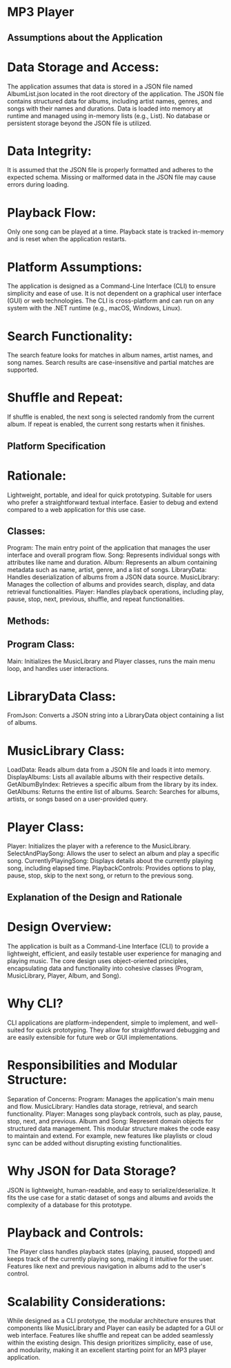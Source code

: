 # MP3 Player
## Assumptions about the Application
# Data Storage and Access:
The application assumes that data is stored in a JSON file named AlbumList.json located in the root directory of the application.
The JSON file contains structured data for albums, including artist names, genres, and songs with their names and durations.
Data is loaded into memory at runtime and managed using in-memory lists (e.g., List<Album>).
No database or persistent storage beyond the JSON file is utilized.
# Data Integrity:
It is assumed that the JSON file is properly formatted and adheres to the expected schema.
Missing or malformed data in the JSON file may cause errors during loading.
# Playback Flow:
Only one song can be played at a time.
Playback state is tracked in-memory and is reset when the application restarts.
# Platform Assumptions:
The application is designed as a Command-Line Interface (CLI) to ensure simplicity and ease of use.
It is not dependent on a graphical user interface (GUI) or web technologies.
The CLI is cross-platform and can run on any system with the .NET runtime (e.g., macOS, Windows, Linux).
# Search Functionality:
The search feature looks for matches in album names, artist names, and song names.
Search results are case-insensitive and partial matches are supported.
# Shuffle and Repeat:
If shuffle is enabled, the next song is selected randomly from the current album.
If repeat is enabled, the current song restarts when it finishes.
## Platform Specification
# Rationale:
Lightweight, portable, and ideal for quick prototyping.
Suitable for users who prefer a straightforward textual interface.
Easier to debug and extend compared to a web application for this use case.

## Classes:
Program: The main entry point of the application that manages the user interface and overall program flow.
Song: Represents individual songs with attributes like name and duration.
Album: Represents an album containing metadata such as name, artist, genre, and a list of songs.
LibraryData: Handles deserialization of albums from a JSON data source.
MusicLibrary: Manages the collection of albums and provides search, display, and data retrieval functionalities.
Player: Handles playback operations, including play, pause, stop, next, previous, shuffle, and repeat functionalities.
## Methods:
## Program Class:
Main: Initializes the MusicLibrary and Player classes, runs the main menu loop, and handles user interactions.

# LibraryData Class:
FromJson: Converts a JSON string into a LibraryData object containing a list of albums.

# MusicLibrary Class:
LoadData: Reads album data from a JSON file and loads it into memory.
DisplayAlbums: Lists all available albums with their respective details.
GetAlbumByIndex: Retrieves a specific album from the library by its index.
GetAlbums: Returns the entire list of albums.
Search: Searches for albums, artists, or songs based on a user-provided query.

# Player Class:
Player: Initializes the player with a reference to the MusicLibrary.
SelectAndPlaySong: Allows the user to select an album and play a specific song.
CurrentlyPlayingSong: Displays details about the currently playing song, including elapsed time.
PlaybackControls: Provides options to play, pause, stop, skip to the next song, or return to the previous song.


## Explanation of the Design and Rationale
# Design Overview:
The application is built as a Command-Line Interface (CLI) to provide a lightweight, efficient, and easily testable user experience for managing and playing music.
The core design uses object-oriented principles, encapsulating data and functionality into cohesive classes (Program, MusicLibrary, Player, Album, and Song).
# Why CLI?
CLI applications are platform-independent, simple to implement, and well-suited for quick prototyping.
They allow for straightforward debugging and are easily extensible for future web or GUI implementations.
# Responsibilities and Modular Structure:
Separation of Concerns:
Program: Manages the application's main menu and flow.
MusicLibrary: Handles data storage, retrieval, and search functionality.
Player: Manages song playback controls, such as play, pause, stop, next, and previous.
Album and Song: Represent domain objects for structured data management.
This modular structure makes the code easy to maintain and extend. For example, new features like playlists or cloud sync can be added without disrupting existing functionalities.
# Why JSON for Data Storage?
JSON is lightweight, human-readable, and easy to serialize/deserialize.
It fits the use case for a static dataset of songs and albums and avoids the complexity of a database for this prototype.
# Playback and Controls:
The Player class handles playback states (playing, paused, stopped) and keeps track of the currently playing song, making it intuitive for the user.
Features like next and previous navigation in albums add to the user's control.
# Scalability Considerations:
While designed as a CLI prototype, the modular architecture ensures that components like MusicLibrary and Player can easily be adapted for a GUI or web interface.
Features like shuffle and repeat can be added seamlessly within the existing design.
This design prioritizes simplicity, ease of use, and modularity, making it an excellent starting point for an MP3 player application. 


